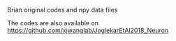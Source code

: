 Brian original codes and npy data files

The codes are also available on https://github.com/xjwanglab/JoglekarEtAl2018_Neuron

